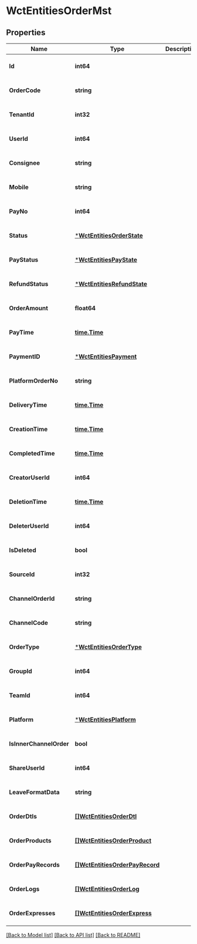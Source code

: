 # WctEntitiesOrderMst

## Properties
Name | Type | Description | Notes
------------ | ------------- | ------------- | -------------
**Id** | **int64** |  | [optional] [default to null]
**OrderCode** | **string** |  | [optional] [default to null]
**TenantId** | **int32** |  | [optional] [default to null]
**UserId** | **int64** |  | [optional] [default to null]
**Consignee** | **string** |  | [optional] [default to null]
**Mobile** | **string** |  | [optional] [default to null]
**PayNo** | **int64** |  | [optional] [default to null]
**Status** | [***WctEntitiesOrderState**](WCT.Entities.OrderState.md) |  | [optional] [default to null]
**PayStatus** | [***WctEntitiesPayState**](WCT.Entities.PayState.md) |  | [optional] [default to null]
**RefundStatus** | [***WctEntitiesRefundState**](WCT.Entities.RefundState.md) |  | [optional] [default to null]
**OrderAmount** | **float64** |  | [optional] [default to null]
**PayTime** | [**time.Time**](time.Time.md) |  | [optional] [default to null]
**PaymentID** | [***WctEntitiesPayment**](WCT.Entities.Payment.md) |  | [optional] [default to null]
**PlatformOrderNo** | **string** |  | [optional] [default to null]
**DeliveryTime** | [**time.Time**](time.Time.md) |  | [optional] [default to null]
**CreationTime** | [**time.Time**](time.Time.md) |  | [optional] [default to null]
**CompletedTime** | [**time.Time**](time.Time.md) |  | [optional] [default to null]
**CreatorUserId** | **int64** |  | [optional] [default to null]
**DeletionTime** | [**time.Time**](time.Time.md) |  | [optional] [default to null]
**DeleterUserId** | **int64** |  | [optional] [default to null]
**IsDeleted** | **bool** |  | [optional] [default to null]
**SourceId** | **int32** |  | [optional] [default to null]
**ChannelOrderId** | **string** |  | [optional] [default to null]
**ChannelCode** | **string** |  | [optional] [default to null]
**OrderType** | [***WctEntitiesOrderType**](WCT.Entities.OrderType.md) |  | [optional] [default to null]
**GroupId** | **int64** |  | [optional] [default to null]
**TeamId** | **int64** |  | [optional] [default to null]
**Platform** | [***WctEntitiesPlatform**](WCT.Entities.Platform.md) |  | [optional] [default to null]
**IsInnerChannelOrder** | **bool** |  | [optional] [default to null]
**ShareUserId** | **int64** |  | [optional] [default to null]
**LeaveFormatData** | **string** |  | [optional] [default to null]
**OrderDtls** | [**[]WctEntitiesOrderDtl**](WCT.Entities.OrderDtl.md) |  | [optional] [default to null]
**OrderProducts** | [**[]WctEntitiesOrderProduct**](WCT.Entities.OrderProduct.md) |  | [optional] [default to null]
**OrderPayRecords** | [**[]WctEntitiesOrderPayRecord**](WCT.Entities.OrderPayRecord.md) |  | [optional] [default to null]
**OrderLogs** | [**[]WctEntitiesOrderLog**](WCT.Entities.OrderLog.md) |  | [optional] [default to null]
**OrderExpresses** | [**[]WctEntitiesOrderExpress**](WCT.Entities.OrderExpress.md) |  | [optional] [default to null]

[[Back to Model list]](../README.md#documentation-for-models) [[Back to API list]](../README.md#documentation-for-api-endpoints) [[Back to README]](../README.md)

